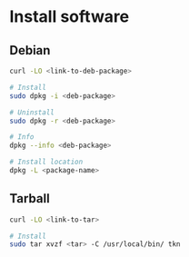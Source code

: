 # Install software

## Debian

```sh
curl -LO <link-to-deb-package>

# Install
sudo dpkg -i <deb-package>

# Uninstall
sudo dpkg -r <deb-package>

# Info
dpkg --info <deb-package>

# Install location
dpkg -L <package-name>
```

## Tarball

```sh
curl -LO <link-to-tar>

# Install
sudo tar xvzf <tar> -C /usr/local/bin/ tkn
```

